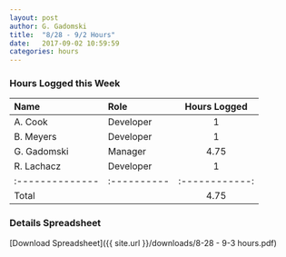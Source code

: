 ```yaml
---
layout: post
author: G. Gadomski
title:  "8/28 - 9/2 Hours"
date:   2017-09-02 10:59:59
categories: hours
---
```


### Hours Logged this Week

| Name          | Role      | Hours Logged |
|:--------------|:----------|:------------:|
| A. Cook       | Developer | 1            |
| B. Meyers     | Developer | 1            |
| G. Gadomski   | Manager   | 4.75         |
| R. Lachacz    | Developer | 1            |
|:--------------|:----------|:------------:|
| Total         |           | 4.75         |



### Details Spreadsheet
[Download Spreadsheet]({{ site.url }}/downloads/8-28 - 9-3 hours.pdf)